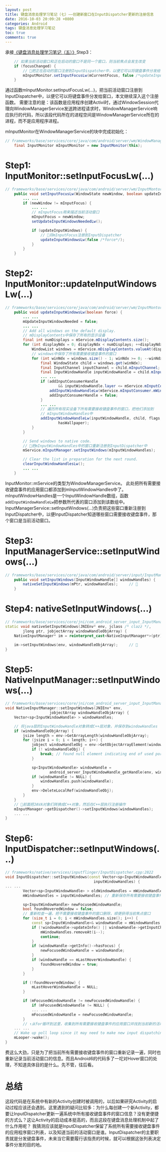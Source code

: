 ```yaml
---
layout: post
title: 键盘消息处理学习笔记（七）——创建新窗口在InputDispatcher更新的注册信息
date: 2016-10-03 20:09:28 +0800
categories: Android
tags: 键盘消息处理学习笔记
toc: true
comments: true
---
```

承接[《键盘消息处理学习笔记（五）》](http://palanceli.com/2016/10/02/2016/1002KeyboardLearning5/)Step3：
``` java
    // 如果当前活动窗口和正在启动的窗口不是同一个窗口，则当前焦点会发生改变
    if (focusChanged) {
        // 🏁把正在启动的窗口注册到InputDispatcher中，以便它可以将键盘事件分发给窗口
        mInputMonitor.setInputFocusLw(mCurrentFocus, false /*updateInputWindows*/);
    }
```
通过函数mInputMonitor.setInputFocusLw(...)，把当前活动窗口注册到InputDispatcher中，以便它可以将键盘事件分发给窗口，本文继续深入这个注册函数。
需要注意的是：该函数是应用程序创建Activi时，通过WindowSession代理向WindowManagerService发送跨进程请求时，WindowManagerService响应执行的代码，所以该段代码所在的进程空间是WindowManagerService所在的进程，而不是应用程序进程。
<!-- more -->

mInputMonitor在WindowManagerService的块中完成初始化：
``` java
// frameworks/base/services/core/java/com/android/server/wm/WindowManagerService.java:7550
    final InputMonitor mInputMonitor = new InputMonitor(this);
```
# Step1: InputMonitor::setInputFocusLw(...)
``` java
// frameworks/base/services/core/java/com/android/server/wm/InputMontor.java:398
    public void setInputFocusLw(WindowState newWindow, boolean updateInputWindows) {
        ... ...
        if (newWindow != mInputFocus) {
            ... ...
            // mInputFocus用来描述当前活动窗口
            mInputFocus = newWindow;
            setUpdateInputWindowsNeededLw();

            if (updateInputWindows) {
                // 🏁将mInputFocus注册到InputDispatcher
                updateInputWindowsLw(false /*force*/);  
            }
        }
    }
```

# Step2: InputMonitor::updateInputWindowsLw(...)
``` java
// frameworks/base/services/core/java/com/android/server/wm/InputMontor.java:229
    public void updateInputWindowsLw(boolean force) {
        ... ...
        mUpdateInputWindowsNeeded = false;
        ... ...
        // Add all windows on the default display.
        // mDisplayContents中保存了所有的显示设备
        final int numDisplays = mService.mDisplayContents.size();
        for (int displayNdx = 0; displayNdx < numDisplays; ++displayNdx) {
            WindowList windows = mService.mDisplayContents.valueAt(displayNdx).getWindowList();
            // windows中保存了所有需要接收键盘事件的窗口
            for (int winNdx = windows.size() - 1; winNdx >= 0; --winNdx) {
                final WindowState child = windows.get(winNdx);
                final InputChannel inputChannel = child.mInputChannel;
                final InputWindowHandle inputWindowHandle = child.mInputWindowHandle;
                ... ...
                if (addInputConsumerHandle
                        && inputWindowHandle.layer <= mService.mInputConsumer.mWindowHandle.layer) {
                    addInputWindowHandleLw(mService.mInputConsumer.mWindowHandle);
                    addInputConsumerHandle = false;
                }
                ... ...
                // 遍历所有现实设备下所有需要接收键盘事件的窗口，把他们添加到
                // mInputWindowHandles中
                addInputWindowHandleLw(inputWindowHandle, child, flags, type, isVisible, hasFocus,
                        hasWallpaper);
            }
        }

        // Send windows to native code.
        // 🏁把mInputWindowHandles中的窗口重新注册到InputDispatcher中
        mService.mInputManager.setInputWindows(mInputWindowHandles); 

        // Clear the list in preparation for the next round.
        clearInputWindowHandlesLw();
        ... ...
    }
```
InputMonitor::mService的类型为WindowManagerService。
此处把所有需要接收键盘事件的应用窗口都添加到mInputWindowHandles中了。mInputWindowHandles是一个InputWindowHandle数组，函数`addInputWindowHandleLw`把参数所代表的窗口添加到该数组中。InputManagerService::setInputWindows(...)负责把这些窗口重新注册到InputDispatcher中，以便InputDispatcher知道哪些窗口需要接收键盘事件，那个窗口是当前活动窗口。
# Step3: InputManagerService::setInputWindows(...)
``` java
// frameworks/base/services/core/java/com/android/server/input/InputManagerService.java:1249
    public void setInputWindows(InputWindowHandle[] windowHandles) {
        nativeSetInputWindows(mPtr, windowHandles);     // 🏁
    }
```
# Step4: nativeSetInputWindows(...)
``` c++
// frameworks/base/services/core/jni/com_android_server_input_InputManagerService.cpp:1232
static void nativeSetInputWindows(JNIEnv* env, jclass /* clazz */,
        jlong ptr, jobjectArray windowHandleObjArray) {
    NativeInputManager* im = reinterpret_cast<NativeInputManager*>(ptr);

    im->setInputWindows(env, windowHandleObjArray);     // 🏁
}
```
# Step5: NativeInputManager::setInputWindows(...)
``` c++
// frameworks/base/services/core/jni/com_android_server_input_InputManagerService.cpp:662
void NativeInputManager::setInputWindows(JNIEnv* env, 
                    jobjectArray windowHandleObjArray) {
    Vector<sp<InputWindowHandle> > windowHandles;

    // 将java层的InputWindowHandle对象转成C++层对象，并保存到windowHandles
    if (windowHandleObjArray) {
        jsize length = env->GetArrayLength(windowHandleObjArray);
        for (jsize i = 0; i < length; i++) {
            jobject windowHandleObj = env->GetObjectArrayElement(windowHandleObjArray, i);
            if (! windowHandleObj) {
                break; // found null element indicating end of used portion of the array
            }

            sp<InputWindowHandle> windowHandle =
                    android_server_InputWindowHandle_getHandle(env, windowHandleObj);
            if (windowHandle != NULL) {
                windowHandles.push(windowHandle);
            }
            env->DeleteLocalRef(windowHandleObj);
        }
    }
    // 🏁前面把JAVA对象们转换成C++对象，然后在C++层执行注册操作
    mInputManager->getDispatcher()->setInputWindows(windowHandles);     
    ... ...
}
```
# Step6: InputDispatcher::setInputWindows(...)
``` c++
// frameworks/native/services/inputflinger/InputDispatcher.cpp:2822
void InputDispatcher::setInputWindows(const Vector<sp<InputWindowHandle> >&
                                        inputWindowHandles) {
... ...
        Vector<sp<InputWindowHandle> > oldWindowHandles = mWindowHandles;
        mWindowHandles = inputWindowHandles; // 重新保存所有需要接收键盘事件的窗口

        sp<InputWindowHandle> newFocusedWindowHandle;
        bool foundHoveredWindow = false;
        // 重新检查一遍，把不需要接收键盘事件的窗口删除，顺便获得当前焦点窗口
        for (size_t i = 0; i < mWindowHandles.size(); i++) {
            const sp<InputWindowHandle>& windowHandle = mWindowHandles.itemAt(i);
            if (!windowHandle->updateInfo() || windowHandle->getInputChannel() == NULL) {
                mWindowHandles.removeAt(i--);
                continue;
            }
            if (windowHandle->getInfo()->hasFocus) {
                newFocusedWindowHandle = windowHandle;
            }
            if (windowHandle == mLastHoverWindowHandle) {
                foundHoveredWindow = true;
            }
        }

        if (!foundHoveredWindow) {
            mLastHoverWindowHandle = NULL;
        }

        if (mFocusedWindowHandle != newFocusedWindowHandle) {
            if (mFocusedWindowHandle != NULL) {
            ... ...
            mFocusedWindowHandle = newFocusedWindowHandle;
        }
        // ↑从for循环到这里，收集到所有需要接收键盘事件的应用窗口并找到当前新的活动窗口
    ... ...
    // Wake up poll loop since it may need to make new input dispatching choices.
    mLooper->wake();
}
```
费这么大劲，只是为了把当前所有需要接收键盘事件的窗口重新记录一遍，同时也重新记录当前活动窗口的信息。而且Android6的代码多了一坨对Hover窗口的处理，不知道具体目的是什么。先不管，往后看。
# 总结
这段代码是在系统中有新的Activity创建时被调用的，以后如果研究Activity的启动过程应该还会遇到。这里遇到的疑问比较多：为什么每创建一个新Activity，都要让InputDispatcher更新一遍系统中所有接收键盘事件的窗口信息？没有更便捷的方式么？这让Activity的启动成本挺高的，而且这段在键盘消息处理机制中起了什么作用呢？
我猜测应该就是InputDispatcher保留了系统所有需要接收键盘事件的应用程序窗口列表，以及知道当前的活动窗口是谁。InputDispatcher的主要职责就是分发键盘事件，未来当它需要履行该指责的时候，就可以根据这张列表决定事件分发的目的地。

